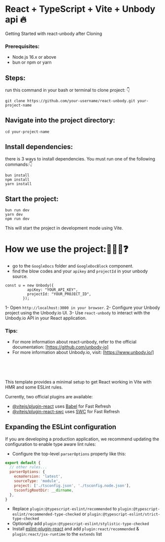 # React + TypeScript + Vite + Unbody api 🔥

Getting Started with react-unbody after Cloning
 ### Prerequisites:
- Node.js 16.x or above
- bun or npm or yarn

## Steps:
run this command in your bash or terminal to clone project: 👇
``` 
git clone https://github.com/your-username/react-unbody.git your-project-name
```

## Navigate into the project directory:
``` 
cd your-project-name
```

## Install dependencies:
there is 3 ways to install dependencies. You must run one of the following commands:👇
```
bun install
npm install
yarn install
```

## Start the project:
```
bun run dev
yarn dev
npm run dev
```
This will start the project in development mode using Vite.

# How we use the project:🤔🤷‍♀️❓
- go to the `GoogleDocs` folder and `GoogleDocBlock` component.
- find the blow codes and your `apikey` and `projectId` in your unbody source.
```JS
const u = new Unbody({
          apiKey: "YOUR_API_KEY",
          projectId: "YOUR_PROJECT_ID",
        });
```

1- Open `http://localhost:3000 in your browser`.
2- Configure your Unbody project using the Unbody.io UI.
3- Use `react-unbody` to interact with the Unbody.io API in your React application.

### Tips:
- For more information about react-unbody, refer to the official documentation: [https://github.com/unbody-io]
- For more information about Unbody.io, visit: [https://www.unbody.io/]

<br><br><br>

This template provides a minimal setup to get React working in Vite with HMR and some ESLint rules.

Currently, two official plugins are available:

- [@vitejs/plugin-react](https://github.com/vitejs/vite-plugin-react/blob/main/packages/plugin-react/README.md) uses [Babel](https://babeljs.io/) for Fast Refresh
- [@vitejs/plugin-react-swc](https://github.com/vitejs/vite-plugin-react-swc) uses [SWC](https://swc.rs/) for Fast Refresh

## Expanding the ESLint configuration

If you are developing a production application, we recommend updating the configuration to enable type aware lint rules:

- Configure the top-level `parserOptions` property like this:

```js
export default {
  // other rules...
  parserOptions: {
    ecmaVersion: 'latest',
    sourceType: 'module',
    project: ['./tsconfig.json', './tsconfig.node.json'],
    tsconfigRootDir: __dirname,
  },
}
```

- Replace `plugin:@typescript-eslint/recommended` to `plugin:@typescript-eslint/recommended-type-checked` or `plugin:@typescript-eslint/strict-type-checked`
- Optionally add `plugin:@typescript-eslint/stylistic-type-checked`
- Install [eslint-plugin-react](https://github.com/jsx-eslint/eslint-plugin-react) and add `plugin:react/recommended` & `plugin:react/jsx-runtime` to the `extends` list
